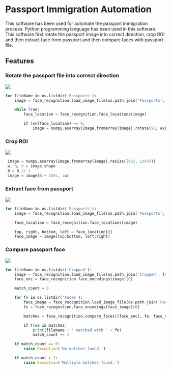 # Passport Immigration Automation
This software has been used for automate the passport immigration process. Python programming language has been used in this software. This software first rotate the passport image into correct direction, crop ROI and then extract face from passport and then compare faces with passport file.

## Features
### Rotate the passport file into correct direction
![](https://i.ibb.co/9qyFZPb/rotate.png)
```python
for fileName in os.listdir('Passports'):
    image = face_recognition.load_image_file(os.path.join('Passports', fileName))

    while True:
        face_location = face_recognition.face_locations(image)

        if len(face_location) == 0:
            image = numpy.asarray(Image.fromarray(image).rotate(90, expand=True))
```
### Crop ROI
![](https://i.ibb.co/Qcmj1p8/rotate.png)
```python
 image = numpy.asarray(Image.fromarray(image).resize((962, 1343)))
 w, h, r = image.shape
 h = h // 2
 image = image[h + 150:, :w]
```
### Extract face from passport
![](https://i.ibb.co/QPgkj0t/rotate.png)
```python
for fileName in os.listdir('Passports'):
    image = face_recognition.load_image_file(os.path.join('Passports', fileName))

    face_location = face_recognition.face_locations(image)

    top, right, bottom, left = face_location[0]
    face_image = image[top:bottom, left:right]
```
### Compare passport face
![](https://i.ibb.co/Y8TTmMm/rotate.png)
```python
for fileName in os.listdir('Cropped'):
    image = face_recognition.load_image_file(os.path.join('Cropped', fileName))
    face_enc = face_recognition.face_encodings(image)[0]

    match_count = 0

    for fn in os.listdir('Faces'):
        face_image = face_recognition.load_image_file(os.path.join('Faces', fn))
        fe = face_recognition.face_encodings(face_image)[0]

        matches = face_recognition.compare_faces([face_enc], fe, face_match_tol)

        if True in matches:
            print(fileName + ' matched with ' + fn)
            match_count += 1

    if match_count == 0:
        raise Exception('No matches found.')

    if match_count > 1:
        raise Exception('Multiple matches found.')
```
